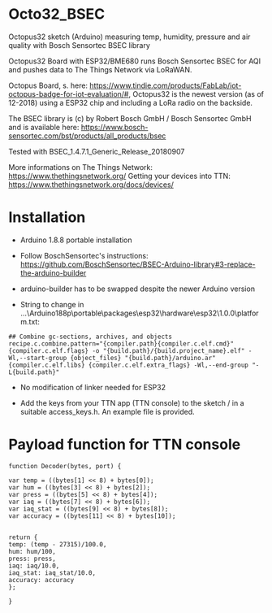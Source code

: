 # Octo32_BSEC
Octopus32 sketch (Arduino) measuring temp, humidity, pressure and air quality with Bosch Sensortec BSEC library

Octopus32 Board with ESP32/BME680 runs Bosch Sensortec BSEC for AQI and pushes data to The Things Network via LoRaWAN.

Octopus Board, s. here: https://www.tindie.com/products/FabLab/iot-octopus-badge-for-iot-evaluation/#, Octopus32 is the newest version (as of 12-2018) using a ESP32 chip and including a LoRa radio on the backside.

The BSEC library is (c) by Robert Bosch GmbH / Bosch Sensortec GmbH and is available here: https://www.bosch-sensortec.com/bst/products/all_products/bsec

Tested with BSEC_1.4.7.1_Generic_Release_20180907

More informations on The Things Network: https://www.thethingsnetwork.org/
Getting your devices into TTN: https://www.thethingsnetwork.org/docs/devices/

# Installation

- Arduino 1.8.8 portable installation

- Follow BoschSensortec's instructions: https://github.com/BoschSensortec/BSEC-Arduino-library#3-replace-the-arduino-builder

- arduino-builder has to be swapped despite the newer Arduino version

- String to change in ...\Arduino188p\portable\packages\esp32\hardware\esp32\1.0.0\platform.txt:

~~~~
## Combine gc-sections, archives, and objects
recipe.c.combine.pattern="{compiler.path}{compiler.c.elf.cmd}" {compiler.c.elf.flags} -o "{build.path}/{build.project_name}.elf" -Wl,--start-group {object_files} "{build.path}/arduino.ar" {compiler.c.elf.libs} {compiler.c.elf.extra_flags} -Wl,--end-group "-L{build.path}"
~~~~

- No modification of linker needed for ESP32

- Add the keys from your TTN app (TTN console) to the sketch / in a suitable access_keys.h. An example file is provided.

# Payload function for TTN console
~~~~
function Decoder(bytes, port) {

var temp = ((bytes[1] << 8) + bytes[0]);
var hum = ((bytes[3] << 8) + bytes[2]);
var press = ((bytes[5] << 8) + bytes[4]);
var iaq = ((bytes[7] << 8) + bytes[6]);
var iaq_stat = ((bytes[9] << 8) + bytes[8]);
var accuracy = ((bytes[11] << 8) + bytes[10]);


return {
temp: (temp - 27315)/100.0,
hum: hum/100,
press: press,
iaq: iaq/10.0,
iaq_stat: iaq_stat/10.0,
accuracy: accuracy
};

}
~~~~

